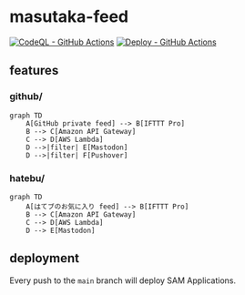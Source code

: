 # masutaka-feed

[![CodeQL - GitHub Actions](https://github.com/masutaka/masutaka-feed/actions/workflows/github-code-scanning/codeql/badge.svg?branch=main)][codeql]
[![Deploy - GitHub Actions](https://github.com/masutaka/masutaka-feed/actions/workflows/deploy.yml/badge.svg?branch=main)][deploy]

[codeql]: https://github.com/masutaka/masutaka-feed/actions/workflows/github-code-scanning/codeql?query=branch%3Amain
[deploy]: https://github.com/masutaka/masutaka-feed/actions/workflows/deploy.yml?query=branch%3Amain

## features

### github/

```mermaid
graph TD
    A[GitHub private feed] --> B[IFTTT Pro]
    B --> C[Amazon API Gateway]
    C --> D[AWS Lambda]
    D -->|filter| E[Mastodon]
    D -->|filter| F[Pushover]
```

### hatebu/

```mermaid
graph TD
    A[はてブのお気に入り feed] --> B[IFTTT Pro]
    B --> C[Amazon API Gateway]
    C --> D[AWS Lambda]
    D --> E[Mastodon]
```

## deployment

Every push to the `main` branch will deploy SAM Applications.

